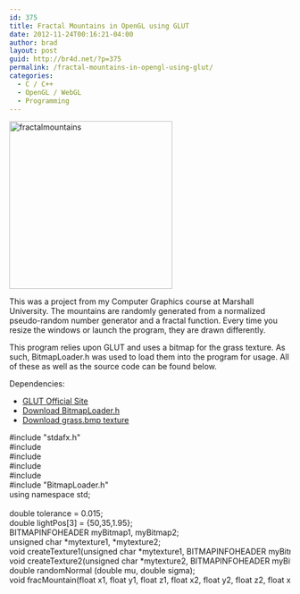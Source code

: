 ```yaml
---
id: 375
title: Fractal Mountains in OpenGL using GLUT
date: 2012-11-24T00:16:21-04:00
author: brad
layout: post
guid: http://br4d.net/?p=375
permalink: /fractal-mountains-in-opengl-using-glut/
categories:
  - C / C++
  - OpenGL / WebGL
  - Programming
---
```

[<img src="http://br4d.net/wp-content/uploads/2015/01/fractalmountains-292x300.png" alt="fractalmountains" width="292" height="300" class="alignleft size-medium wp-image-376" srcset="http://br4d.net/wp-content/uploads/2015/01/fractalmountains-292x300.png 292w, http://br4d.net/wp-content/uploads/2015/01/fractalmountains.png 490w" sizes="(max-width: 292px) 100vw, 292px" />](http://br4d.net/wp-content/uploads/2015/01/fractalmountains.png)

This was a project from my Computer Graphics course at Marshall University. The mountains are randomly generated from a normalized pseudo-random number generator and a fractal function. Every time you resize the windows or launch the program, they are drawn differently.

<!--more-->

This program relies upon GLUT and uses a bitmap for the grass texture. As such, BitmapLoader.h was used to load them into the program for usage. All of these as well as the source code can be found below.

Dependencies:

  * [GLUT Official Site](http://user.xmission.com/~nate/glut.html)
  * [Download BitmapLoader.h](http://br4d.net/wp-content/uploads/2015/01/BitmapLoader.h)
  * [Download grass.bmp texture](http://br4d.net/wp-content/uploads/2015/01/grass.bmp)

<div class="codecolorer-container cpp default" style="overflow:auto;white-space:nowrap;height:300px;">
  <div class="cpp codecolorer">
    <span class="co2">#include "stdafx.h"</span><br /> <span class="co2">#include <stdio.h></span><br /> <span class="co2">#include <stdlib.h></span><br /> <span class="co2">#include <GL/glut.h></span><br /> <span class="co2">#include <math.h></span><br /> <span class="co2">#include "BitmapLoader.h"</span><br /> <span class="kw2">using</span> <span class="kw2">namespace</span> std<span class="sy4">;</span><br /> &nbsp;<br /> <span class="kw4">double</span> tolerance <span class="sy1">=</span> <span class="nu16">0.015</span><span class="sy4">;</span><br /> <span class="kw4">double</span> lightPos<span class="br0">&#91;</span><span class="nu0">3</span><span class="br0">&#93;</span> <span class="sy1">=</span> <span class="br0">&#123;</span><span class="nu0">50</span>,<span class="nu0">35</span>,<span class="nu16">1.95</span><span class="br0">&#125;</span><span class="sy4">;</span><br /> BITMAPINFOHEADER myBitmap1, myBitmap2<span class="sy4">;</span><br /> <span class="kw4">unsigned</span> <span class="kw4">char</span> <span class="sy2">*</span>mytexture1, <span class="sy2">*</span>mytexture2<span class="sy4">;</span><br /> <span class="kw4">void</span> createTexture1<span class="br0">&#40;</span><span class="kw4">unsigned</span> <span class="kw4">char</span> <span class="sy2">*</span>mytexture1, BITMAPINFOHEADER myBitmap1<span class="br0">&#41;</span><span class="sy4">;</span><br /> <span class="kw4">void</span> createTexture2<span class="br0">&#40;</span><span class="kw4">unsigned</span> <span class="kw4">char</span> <span class="sy2">*</span>mytexture2, BITMAPINFOHEADER myBitmap2<span class="br0">&#41;</span><span class="sy4">;</span><br /> <span class="kw4">double</span> randomNormal <span class="br0">&#40;</span><span class="kw4">double</span> mu, <span class="kw4">double</span> sigma<span class="br0">&#41;</span><span class="sy4">;</span><br /> <span class="kw4">void</span> fracMountain<span class="br0">&#40;</span><span class="kw4">float</span> x1, <span class="kw4">float</span> y1, <span class="kw4">float</span> z1, <span class="kw4">float</span> x2, <span class="kw4">float</span> y2, <span class="kw4">float</span> z2, <span class="kw4">float</span> x3, <span class="kw4">float</span> y3, <span class="kw4">float</span> z3, <span class="kw4">float</span> x4, <span class="kw4">float</span> y4, <span class="kw4">float</span> z4<span class="br0">&#41;</span><span class="sy4">;</span><br /> &nbsp;<br /> &nbsp;<br /> <span class="kw4">double</span> randomNormal <span class="br0">&#40;</span><span class="kw4">double</span> mu, <span class="kw4">double</span> sigma<span class="br0">&#41;</span><br /> <span class="br0">&#123;</span><br /> &nbsp; <span class="kw4">double</span> sum <span class="sy1">=</span> <span class="nu0"></span><span class="sy4">;</span><br /> &nbsp; <span class="kw1">for</span><span class="br0">&#40;</span><span class="kw4">int</span> i <span class="sy1">=</span> <span class="nu0"></span><span class="sy4">;</span> i <span class="sy1"><</span> <span class="nu0">12</span><span class="sy4">;</span> i<span class="sy2">++</span><span class="br0">&#41;</span><br /> &nbsp; &nbsp; sum <span class="sy1">=</span> sum <span class="sy2">+</span> <span class="br0">&#40;</span><span class="kw4">double</span><span class="br0">&#41;</span><span class="kw3">rand</span><span class="br0">&#40;</span><span class="br0">&#41;</span><span class="sy2">/</span><span class="kw2">RAND_MAX</span><span class="sy4">;</span><br /> &nbsp; sum <span class="sy2">-</span><span class="sy1">=</span> <span class="nu0">6</span><span class="sy4">;</span><br /> &nbsp; <span class="kw1">return</span> sigma<span class="sy2">*</span>sum <span class="sy2">+</span> mu<span class="sy4">;</span><br /> <span class="br0">&#125;</span><br /> &nbsp;<br /> <span class="kw4">void</span> createTexture1<span class="br0">&#40;</span><span class="kw4">unsigned</span> <span class="kw4">char</span> <span class="sy2">*</span>mytexture1, BITMAPINFOHEADER myBitmap1<span class="br0">&#41;</span><br /> <span class="br0">&#123;</span><br /> &nbsp; &nbsp; glEnable<span class="br0">&#40;</span>GL_TEXTURE_2D<span class="br0">&#41;</span><span class="sy4">;</span><br /> &nbsp; &nbsp; glTexImage2D<span class="br0">&#40;</span>GL_TEXTURE_2D,<span class="nu0"></span>,<span class="nu0">3</span>,myBitmap1.<span class="me1">biWidth</span>,myBitmap1.<span class="me1">biHeight</span>,<span class="nu0"></span>,GL_RGB, GL_UNSIGNED_BYTE, mytexture1<span class="br0">&#41;</span><span class="sy4">;</span><br /> &nbsp; &nbsp; glTexParameterf<span class="br0">&#40;</span>GL_TEXTURE_2D, GL_TEXTURE_WRAP_S, GL_CLAMP<span class="br0">&#41;</span><span class="sy4">;</span><br /> &nbsp; &nbsp; glTexParameterf<span class="br0">&#40;</span>GL_TEXTURE_2D, GL_TEXTURE_WRAP_T, GL_CLAMP<span class="br0">&#41;</span><span class="sy4">;</span><br /> &nbsp; &nbsp; glTexParameterf<span class="br0">&#40;</span>GL_TEXTURE_2D, GL_TEXTURE_MAG_FILTER, GL_NEAREST<span class="br0">&#41;</span><span class="sy4">;</span><br /> &nbsp; &nbsp; glTexParameterf<span class="br0">&#40;</span>GL_TEXTURE_2D, GL_TEXTURE_MIN_FILTER, GL_NEAREST<span class="br0">&#41;</span><span class="sy4">;</span><br /> <span class="br0">&#125;</span><br /> &nbsp;<br /> <span class="kw4">void</span> draw_circle<span class="br0">&#40;</span><span class="kw4">double</span> radius, <span class="kw4">double</span> xLoc, <span class="kw4">double</span> yLoc<span class="br0">&#41;</span><br /> <span class="br0">&#123;</span><br /> &nbsp; &nbsp; <span class="kw4">double</span> theta <span class="sy1">=</span> <span class="nu0"></span><span class="sy4">;</span><br /> &nbsp; &nbsp; <span class="kw4">double</span> increment <span class="sy1">=</span> <span class="br0">&#40;</span><span class="nu0">10</span><span class="sy2">*</span><span class="nu16">3.14159265</span><span class="br0">&#41;</span><span class="sy2">/</span><span class="nu0">180</span><span class="sy4">;</span> <span class="co1">// 10 degrees</span><br /> &nbsp; &nbsp; glBegin<span class="br0">&#40;</span>GL_POLYGON<span class="br0">&#41;</span><span class="sy4">;</span><br /> &nbsp; &nbsp; <span class="kw1">for</span><span class="br0">&#40;</span><span class="kw4">int</span> i<span class="sy1">=</span><span class="nu0"></span><span class="sy4">;</span> i<span class="sy1"><</span><span class="nu0">36</span><span class="sy4">;</span> i<span class="sy2">++</span><span class="br0">&#41;</span><br /> &nbsp; &nbsp; <span class="br0">&#123;</span><br /> &nbsp; &nbsp; &nbsp; &nbsp; <span class="kw4">float</span> x <span class="sy1">=</span> radius<span class="sy2">*</span><span class="kw3">cos</span><span class="br0">&#40;</span>theta<span class="br0">&#41;</span> <span class="sy2">+</span> xLoc<span class="sy4">;</span><br /> &nbsp; &nbsp; &nbsp; &nbsp; <span class="kw4">float</span> y <span class="sy1">=</span> radius<span class="sy2">*</span><span class="kw3">sin</span><span class="br0">&#40;</span>theta<span class="br0">&#41;</span> <span class="sy2">+</span> yLoc<span class="sy4">;</span><br /> &nbsp; &nbsp; &nbsp; &nbsp; glVertex2f<span class="br0">&#40;</span>x,y<span class="br0">&#41;</span><span class="sy4">;</span><br /> &nbsp; &nbsp; &nbsp; &nbsp; theta<span class="sy2">+</span><span class="sy1">=</span>increment<span class="sy4">;</span><br /> &nbsp; &nbsp; <span class="br0">&#125;</span><br /> &nbsp; &nbsp; glEnd<span class="br0">&#40;</span><span class="br0">&#41;</span><span class="sy4">;</span><br /> <span class="br0">&#125;</span><br /> &nbsp;<br /> <span class="kw4">void</span> fracMountain<span class="br0">&#40;</span><span class="kw4">float</span> x1, <span class="kw4">float</span> y1, <span class="kw4">float</span> z1, <span class="kw4">float</span> x2, <span class="kw4">float</span> y2, <span class="kw4">float</span> z2, <span class="kw4">float</span> x3, <span class="kw4">float</span> y3, <span class="kw4">float</span> z3, <span class="kw4">float</span> x4, <span class="kw4">float</span> y4, <span class="kw4">float</span> z4<span class="br0">&#41;</span><br /> <span class="br0">&#123;</span><br /> &nbsp; &nbsp; <span class="kw4">double</span> perim <span class="sy1">=</span> <span class="kw3">sqrt</span><span class="br0">&#40;</span><span class="br0">&#40;</span>x2<span class="sy2">-</span>x1<span class="br0">&#41;</span><span class="sy2">*</span><span class="br0">&#40;</span>x2<span class="sy2">-</span>x1<span class="br0">&#41;</span> <span class="sy2">+</span> <span class="br0">&#40;</span>z2<span class="sy2">-</span>z1<span class="br0">&#41;</span><span class="sy2">*</span><span class="br0">&#40;</span>z2<span class="sy2">-</span>z1<span class="br0">&#41;</span><span class="br0">&#41;</span> <span class="sy2">+</span> <span class="kw3">sqrt</span><span class="br0">&#40;</span><span class="br0">&#40;</span>x3<span class="sy2">-</span>x2<span class="br0">&#41;</span><span class="sy2">*</span><span class="br0">&#40;</span>x3<span class="sy2">-</span>x2<span class="br0">&#41;</span> <span class="sy2">+</span> <span class="br0">&#40;</span>z3<span class="sy2">-</span>z2<span class="br0">&#41;</span><span class="sy2">*</span><span class="br0">&#40;</span>z3<span class="sy2">-</span>z2<span class="br0">&#41;</span><span class="br0">&#41;</span><br /> &nbsp; &nbsp; &nbsp; &nbsp; <span class="sy2">+</span> <span class="kw3">sqrt</span><span class="br0">&#40;</span><span class="br0">&#40;</span>x4<span class="sy2">-</span>x3<span class="br0">&#41;</span><span class="sy2">*</span><span class="br0">&#40;</span>x4<span class="sy2">-</span>x3<span class="br0">&#41;</span> <span class="sy2">+</span> <span class="br0">&#40;</span>z4<span class="sy2">-</span>z3<span class="br0">&#41;</span><span class="sy2">*</span><span class="br0">&#40;</span>z4<span class="sy2">-</span>z3<span class="br0">&#41;</span><span class="br0">&#41;</span> <span class="sy2">+</span> <span class="kw3">sqrt</span><span class="br0">&#40;</span><span class="br0">&#40;</span>x1<span class="sy2">-</span>x4<span class="br0">&#41;</span><span class="sy2">*</span><span class="br0">&#40;</span>x1<span class="sy2">-</span>x4<span class="br0">&#41;</span> <span class="sy2">+</span> <span class="br0">&#40;</span>z1<span class="sy2">-</span>z4<span class="br0">&#41;</span><span class="sy2">*</span><span class="br0">&#40;</span>z1<span class="sy2">-</span>z4<span class="br0">&#41;</span><span class="br0">&#41;</span><span class="sy4">;</span><br /> &nbsp; &nbsp; <span class="kw1">if</span><span class="br0">&#40;</span>perim <span class="sy1"><=</span> tolerance<span class="br0">&#41;</span><br /> &nbsp; &nbsp; <span class="br0">&#123;</span><br /> &nbsp; &nbsp; &nbsp; &nbsp; <span class="kw4">double</span> v1<span class="sy1">=</span>x2<span class="sy2">-</span>x1, v2<span class="sy1">=</span>y2<span class="sy2">-</span>y1, v3<span class="sy1">=</span>z2<span class="sy2">-</span>z1<span class="sy4">;</span><br /> &nbsp; &nbsp; &nbsp; &nbsp; <span class="kw4">double</span> w1<span class="sy1">=</span>x3<span class="sy2">-</span>x2, w2<span class="sy1">=</span>y3<span class="sy2">-</span>y2, w3<span class="sy1">=</span>z3<span class="sy2">-</span>z2<span class="sy4">;</span><br /> &nbsp; &nbsp; &nbsp; &nbsp; <span class="kw4">double</span> crossx<span class="sy1">=</span>v2<span class="sy2">*</span>w3<span class="sy2">-</span>w2<span class="sy2">*</span>v3<span class="sy4">;</span><br /> &nbsp; &nbsp; &nbsp; &nbsp; <span class="kw4">double</span> crossy<span class="sy1">=</span>v3<span class="sy2">*</span>w1<span class="sy2">-</span>w3<span class="sy2">*</span>v1<span class="sy4">;</span><br /> &nbsp; &nbsp; &nbsp; &nbsp; <span class="kw4">double</span> crossz<span class="sy1">=</span>v1<span class="sy2">*</span>w2<span class="sy2">-</span>w1<span class="sy2">*</span>v2<span class="sy4">;</span><br /> &nbsp;<br /> &nbsp; &nbsp; &nbsp; &nbsp; <span class="kw4">double</span> tolightx<span class="sy1">=</span>lightPos<span class="br0">&#91;</span><span class="nu0"></span><span class="br0">&#93;</span><span class="sy2">-</span>x1<span class="sy4">;</span><br /> &nbsp; &nbsp; &nbsp; &nbsp; <span class="kw4">double</span> tolighty<span class="sy1">=</span>lightPos<span class="br0">&#91;</span><span class="nu0">1</span><span class="br0">&#93;</span><span class="sy2">-</span>y1<span class="sy4">;</span><br /> &nbsp; &nbsp; &nbsp; &nbsp; <span class="kw4">double</span> tolightz<span class="sy1">=</span>lightPos<span class="br0">&#91;</span><span class="nu0">2</span><span class="br0">&#93;</span><span class="sy2">-</span>z1<span class="sy4">;</span><br /> &nbsp;<br /> &nbsp; &nbsp; &nbsp; &nbsp; <span class="kw4">double</span> dot <span class="sy1">=</span>crossx<span class="sy2">*</span>tolightx <span class="sy2">+</span>crossy<span class="sy2">*</span>tolighty <span class="sy2">+</span>crossz<span class="sy2">*</span>tolightz<span class="sy4">;</span><br /> &nbsp; &nbsp; &nbsp; &nbsp; <span class="kw4">double</span> normc<span class="sy1">=</span><span class="kw3">sqrt</span><span class="br0">&#40;</span>crossx<span class="sy2">*</span>crossx <span class="sy2">+</span>crossy<span class="sy2">*</span>crossy <span class="sy2">+</span> crossz<span class="sy2">*</span>crossz<span class="br0">&#41;</span><span class="sy4">;</span><br /> &nbsp; &nbsp; &nbsp; &nbsp; <span class="kw4">double</span> norml <span class="sy1">=</span> <span class="kw3">sqrt</span><span class="br0">&#40;</span>tolightx<span class="sy2">*</span>tolightx <span class="sy2">+</span> tolighty<span class="sy2">*</span>tolighty <span class="sy2">+</span> tolightz<span class="sy2">*</span>tolightz<span class="br0">&#41;</span><span class="sy4">;</span><br /> &nbsp;<br /> &nbsp; &nbsp; &nbsp; &nbsp; <span class="kw4">double</span> lightamt<span class="sy1">=</span>dot<span class="sy2">/</span><span class="br0">&#40;</span>normc<span class="sy2">*</span>norml<span class="br0">&#41;</span><span class="sy4">;</span><br /> &nbsp; &nbsp; &nbsp; &nbsp; <span class="kw1">if</span><span class="br0">&#40;</span>lightamt<span class="sy1">></span><span class="nu0">1</span><span class="br0">&#41;</span><br /> &nbsp; &nbsp; &nbsp; &nbsp; &nbsp; &nbsp; lightamt<span class="sy1">=</span><span class="nu0">1</span><span class="sy4">;</span><br /> &nbsp; &nbsp; &nbsp; &nbsp; <span class="kw1">if</span><span class="br0">&#40;</span>lightamt<span class="sy1"><</span><span class="nu0"></span><span class="br0">&#41;</span><br /> &nbsp; &nbsp; &nbsp; &nbsp; &nbsp; &nbsp; lightamt<span class="sy1">=</span><span class="nu16">0.5</span><span class="sy4">;</span><br /> &nbsp;<br /> &nbsp; &nbsp; &nbsp; &nbsp; lightamt<span class="sy1">=</span><span class="br0">&#40;</span>lightamt<span class="sy2">*</span><span class="nu0">2</span> <span class="sy2">+</span><span class="nu16">0.15</span><span class="br0">&#41;</span><span class="sy2">/</span><span class="nu16">2.15</span><span class="sy4">;</span><br /> &nbsp; &nbsp; &nbsp; &nbsp; glColor3f<span class="br0">&#40;</span>lightamt,lightamt,lightamt<span class="br0">&#41;</span><span class="sy4">;</span><br /> &nbsp; &nbsp; &nbsp; &nbsp; glBegin<span class="br0">&#40;</span>GL_POLYGON<span class="br0">&#41;</span><span class="sy4">;</span><br /> &nbsp; &nbsp; &nbsp; &nbsp; &nbsp; &nbsp; glVertex3f<span class="br0">&#40;</span>x1,y1,z1<span class="br0">&#41;</span><span class="sy4">;</span><br /> &nbsp; &nbsp; &nbsp; &nbsp; &nbsp; &nbsp; glVertex3f<span class="br0">&#40;</span>x2,y2,z2<span class="br0">&#41;</span><span class="sy4">;</span><br /> &nbsp; &nbsp; &nbsp; &nbsp; &nbsp; &nbsp; glVertex3f<span class="br0">&#40;</span>x3,y3,z3<span class="br0">&#41;</span><span class="sy4">;</span><br /> &nbsp; &nbsp; &nbsp; &nbsp; &nbsp; &nbsp; glVertex3f<span class="br0">&#40;</span>x4,y4,z4<span class="br0">&#41;</span><span class="sy4">;</span><br /> &nbsp; &nbsp; &nbsp; &nbsp; glEnd<span class="br0">&#40;</span><span class="br0">&#41;</span><span class="sy4">;</span><br /> &nbsp; &nbsp; <span class="br0">&#125;</span><br /> &nbsp; &nbsp; <span class="kw1">else</span><br /> &nbsp; &nbsp; <span class="br0">&#123;</span><br /> &nbsp; &nbsp; &nbsp; &nbsp; <span class="kw4">double</span> r1 <span class="sy1">=</span> <span class="br0">&#40;</span><span class="kw4">double</span><span class="br0">&#41;</span>randomNormal<span class="br0">&#40;</span><span class="nu16">0.041</span>, <span class="nu16">0.1</span><span class="br0">&#41;</span><span class="sy4">;</span><br /> &nbsp; &nbsp; &nbsp; &nbsp; <span class="kw4">double</span> r2 <span class="sy1">=</span> <span class="br0">&#40;</span><span class="kw4">double</span><span class="br0">&#41;</span>randomNormal<span class="br0">&#40;</span><span class="nu16">0.0</span>, &nbsp; <span class="nu16">0.01</span><span class="br0">&#41;</span><span class="sy4">;</span><br /> &nbsp; &nbsp; &nbsp; &nbsp; <span class="kw4">double</span> r3 <span class="sy1">=</span> <span class="br0">&#40;</span><span class="kw4">double</span><span class="br0">&#41;</span>randomNormal<span class="br0">&#40;</span><span class="nu16">0.0</span>, &nbsp; <span class="nu16">0.01</span><span class="br0">&#41;</span><span class="sy4">;</span><br /> &nbsp; &nbsp; &nbsp; &nbsp; <span class="kw4">double</span> xmid <span class="sy1">=</span> <span class="br0">&#40;</span><span class="br0">&#40;</span>x1<span class="sy2">+</span>x2<span class="sy2">+</span>x3<span class="sy2">+</span>x4<span class="br0">&#41;</span><span class="sy2">/</span><span class="nu0">4</span><span class="br0">&#41;</span><span class="sy2">+</span>r2<span class="sy2">*</span>perim<span class="sy4">;</span><br /> &nbsp; &nbsp; &nbsp; &nbsp; <span class="kw4">double</span> ymid <span class="sy1">=</span> <span class="br0">&#40;</span><span class="br0">&#40;</span>y1<span class="sy2">+</span>y2<span class="sy2">+</span>y3<span class="sy2">+</span>y4<span class="br0">&#41;</span><span class="sy2">/</span><span class="nu0">4</span><span class="br0">&#41;</span><span class="sy2">+</span>r1<span class="sy2">*</span>perim<span class="sy4">;</span><br /> &nbsp; &nbsp; &nbsp; &nbsp; <span class="kw1">if</span><span class="br0">&#40;</span>ymid<span class="sy1"><</span><span class="nu0"></span><span class="br0">&#41;</span><br /> &nbsp; &nbsp; &nbsp; &nbsp; &nbsp; &nbsp; ymid<span class="sy1">=</span><span class="nu0"></span><span class="sy4">;</span><br /> &nbsp; &nbsp; &nbsp; &nbsp; <span class="kw4">double</span> zmid <span class="sy1">=</span> <span class="br0">&#40;</span><span class="br0">&#40;</span>z1<span class="sy2">+</span>z2<span class="sy2">+</span>z3<span class="sy2">+</span>z4<span class="br0">&#41;</span><span class="sy2">/</span><span class="nu0">4</span><span class="br0">&#41;</span><span class="sy2">+</span>r3<span class="sy2">*</span>perim<span class="sy4">;</span><br /> &nbsp; &nbsp; &nbsp; &nbsp; fracMountain<span class="br0">&#40;</span>x1,y1,z1,<span class="br0">&#40;</span>x1<span class="sy2">+</span>x2<span class="br0">&#41;</span><span class="sy2">/</span><span class="nu0">2</span>,<span class="br0">&#40;</span>y1<span class="sy2">+</span>y2<span class="br0">&#41;</span><span class="sy2">/</span><span class="nu0">2</span>,<span class="br0">&#40;</span>z1<span class="sy2">+</span>z2<span class="br0">&#41;</span><span class="sy2">/</span><span class="nu0">2</span>,xmid,ymid,zmid,<span class="br0">&#40;</span>x1<span class="sy2">+</span>x4<span class="br0">&#41;</span><span class="sy2">/</span><span class="nu0">2</span>,<span class="br0">&#40;</span>y1<span class="sy2">+</span>y4<span class="br0">&#41;</span><span class="sy2">/</span><span class="nu0">2</span>,<span class="br0">&#40;</span>z1<span class="sy2">+</span>z4<span class="br0">&#41;</span><span class="sy2">/</span><span class="nu0">2</span><span class="br0">&#41;</span><span class="sy4">;</span><br /> &nbsp; &nbsp; &nbsp; &nbsp; fracMountain<span class="br0">&#40;</span><span class="br0">&#40;</span>x1<span class="sy2">+</span>x4<span class="br0">&#41;</span><span class="sy2">/</span><span class="nu0">2</span>,<span class="br0">&#40;</span>y1<span class="sy2">+</span>y4<span class="br0">&#41;</span><span class="sy2">/</span><span class="nu0">2</span>,<span class="br0">&#40;</span>z1<span class="sy2">+</span>z4<span class="br0">&#41;</span><span class="sy2">/</span><span class="nu0">2</span>,xmid,ymid,zmid,<span class="br0">&#40;</span>x4<span class="sy2">+</span>x3<span class="br0">&#41;</span><span class="sy2">/</span><span class="nu0">2</span>,<span class="br0">&#40;</span>y4<span class="sy2">+</span>y3<span class="br0">&#41;</span><span class="sy2">/</span><span class="nu0">2</span>,<span class="br0">&#40;</span>z4<span class="sy2">+</span>z3<span class="br0">&#41;</span><span class="sy2">/</span><span class="nu0">2</span>,x4,y4,z4<span class="br0">&#41;</span><span class="sy4">;</span><br /> &nbsp; &nbsp; &nbsp; &nbsp; fracMountain<span class="br0">&#40;</span><span class="br0">&#40;</span>x1<span class="sy2">+</span>x2<span class="br0">&#41;</span><span class="sy2">/</span><span class="nu0">2</span>,<span class="br0">&#40;</span>y1<span class="sy2">+</span>y2<span class="br0">&#41;</span><span class="sy2">/</span><span class="nu0">2</span>,<span class="br0">&#40;</span>z1<span class="sy2">+</span>z2<span class="br0">&#41;</span><span class="sy2">/</span><span class="nu0">2</span>,x2,y2,z2,<span class="br0">&#40;</span>x2<span class="sy2">+</span>x3<span class="br0">&#41;</span><span class="sy2">/</span><span class="nu0">2</span>,<span class="br0">&#40;</span>y2<span class="sy2">+</span>y3<span class="br0">&#41;</span><span class="sy2">/</span><span class="nu0">2</span>,<span class="br0">&#40;</span>z2<span class="sy2">+</span>z3<span class="br0">&#41;</span><span class="sy2">/</span><span class="nu0">2</span>,xmid,ymid,zmid<span class="br0">&#41;</span><span class="sy4">;</span><br /> &nbsp; &nbsp; &nbsp; &nbsp; fracMountain<span class="br0">&#40;</span>xmid,ymid,zmid,<span class="br0">&#40;</span>x2<span class="sy2">+</span>x3<span class="br0">&#41;</span><span class="sy2">/</span><span class="nu0">2</span>,<span class="br0">&#40;</span>y2<span class="sy2">+</span>y3<span class="br0">&#41;</span><span class="sy2">/</span><span class="nu0">2</span>,<span class="br0">&#40;</span>z2<span class="sy2">+</span>z3<span class="br0">&#41;</span><span class="sy2">/</span><span class="nu0">2</span>,x3,y3,z3,<span class="br0">&#40;</span>x3<span class="sy2">+</span>x4<span class="br0">&#41;</span><span class="sy2">/</span><span class="nu0">2</span>,<span class="br0">&#40;</span>y3<span class="sy2">+</span>y4<span class="br0">&#41;</span><span class="sy2">/</span><span class="nu0">2</span>,<span class="br0">&#40;</span>z3<span class="sy2">+</span>z4<span class="br0">&#41;</span><span class="sy2">/</span><span class="nu0">2</span><span class="br0">&#41;</span><span class="sy4">;</span><br /> &nbsp; &nbsp; <span class="br0">&#125;</span><br /> <span class="br0">&#125;</span><br /> &nbsp;<br /> <span class="kw4">void</span> init<span class="br0">&#40;</span><span class="br0">&#41;</span><br /> <span class="br0">&#123;</span><br /> &nbsp; &nbsp; mytexture1 <span class="sy1">=</span> LoadBitmapFile<span class="br0">&#40;</span><span class="st0">"grass.bmp"</span>, <span class="sy3">&</span>myBitmap1<span class="br0">&#41;</span><span class="sy4">;</span><br /> &nbsp; &nbsp; <span class="kw1">if</span><span class="br0">&#40;</span>mytexture1<span class="sy1">==</span><span class="kw2">NULL</span><span class="br0">&#41;</span><br /> &nbsp; &nbsp; <span class="br0">&#123;</span><br /> &nbsp; &nbsp; &nbsp; &nbsp; <span class="kw3">printf</span><span class="br0">&#40;</span><span class="st0">"grass load failed<span class="es1">\n</span>"</span><span class="br0">&#41;</span><span class="sy4">;</span><br /> &nbsp; &nbsp; &nbsp; &nbsp; <span class="kw4">int</span> w<span class="sy4">;</span><br /> &nbsp; &nbsp; &nbsp; &nbsp; scanf_s<span class="br0">&#40;</span><span class="st0">"%i"</span>,<span class="sy3">&</span>w<span class="br0">&#41;</span><span class="sy4">;</span><br /> &nbsp; &nbsp; &nbsp; &nbsp; <span class="kw3">exit</span><span class="br0">&#40;</span><span class="nu0"></span><span class="br0">&#41;</span><span class="sy4">;</span><br /> &nbsp; &nbsp; <span class="br0">&#125;</span><br /> &nbsp; &nbsp; <span class="kw1">else</span><br /> &nbsp; &nbsp; &nbsp; &nbsp; <span class="kw3">printf</span><span class="br0">&#40;</span><span class="st0">"grass.bmp load succeeded<span class="es1">\n</span>"</span><span class="br0">&#41;</span><span class="sy4">;</span><br /> &nbsp;<br /> &nbsp; &nbsp; glMatrixMode<span class="br0">&#40;</span>GL_PROJECTION<span class="br0">&#41;</span><span class="sy4">;</span><br /> &nbsp; &nbsp; glLoadIdentity<span class="br0">&#40;</span><span class="br0">&#41;</span><span class="sy4">;</span><br /> &nbsp; &nbsp; glClearColor<span class="br0">&#40;</span><span class="nu16">0.2</span>, <span class="nu16">0.2</span>, <span class="nu16">0.2</span>, <span class="nu0"></span><span class="br0">&#41;</span><span class="sy4">;</span><br /> &nbsp; &nbsp; glOrtho<span class="br0">&#40;</span><span class="sy2">-</span><span class="nu16">0.5</span>,<span class="nu16">1.5</span>,<span class="sy2">-</span><span class="nu16">0.25</span>,<span class="nu0">2</span>,<span class="sy2">-</span><span class="nu0">5</span>,<span class="nu16">1.95</span><span class="br0">&#41;</span><span class="sy4">;</span> <span class="co1">// l r b t n f</span><br /> <span class="br0">&#125;</span><br /> &nbsp;<br /> <span class="kw4">void</span> display<span class="br0">&#40;</span><span class="br0">&#41;</span><br /> <span class="br0">&#123;</span><br /> &nbsp; &nbsp; glClear<span class="br0">&#40;</span>GL_COLOR_BUFFER_BIT <span class="sy3">|</span> GL_DEPTH_BUFFER_BIT<span class="br0">&#41;</span><span class="sy4">;</span><br /> &nbsp; &nbsp; glColor3f<span class="br0">&#40;</span><span class="nu16">0.2</span>, <span class="nu16">0.2</span>, <span class="nu16">0.2</span><span class="br0">&#41;</span><span class="sy4">;</span><br /> &nbsp; &nbsp; glMatrixMode<span class="br0">&#40;</span>GL_MODELVIEW<span class="br0">&#41;</span><span class="sy4">;</span><br /> &nbsp; &nbsp; glLoadIdentity<span class="br0">&#40;</span><span class="br0">&#41;</span><span class="sy4">;</span><br /> &nbsp; &nbsp; glRotatef<span class="br0">&#40;</span><span class="nu0">25</span>,<span class="nu0">1</span>,<span class="nu0"></span>,<span class="nu0"></span><span class="br0">&#41;</span><span class="sy4">;</span><br /> &nbsp; &nbsp; glRotatef<span class="br0">&#40;</span><span class="nu0">15</span>,<span class="nu0"></span>,<span class="nu0">1</span>,<span class="nu0"></span><span class="br0">&#41;</span><span class="sy4">;</span><br /> &nbsp; &nbsp; glColor3f<span class="br0">&#40;</span><span class="nu16">1.0</span>,<span class="nu16">1.0</span>,<span class="nu16">1.0</span><span class="br0">&#41;</span><span class="sy4">;</span><br /> &nbsp; &nbsp; draw_circle<span class="br0">&#40;</span><span class="nu16">0.2</span>,<span class="nu16">1.44</span>,<span class="nu0">1</span><span class="br0">&#41;</span><span class="sy4">;</span><br /> &nbsp;<br /> &nbsp;<br /> &nbsp; &nbsp; glColor3f<span class="br0">&#40;</span><span class="nu16">0.0</span>,<span class="nu16">0.4</span>,<span class="nu16">0.0</span><span class="br0">&#41;</span><span class="sy4">;</span><br /> &nbsp; &nbsp; createTexture1<span class="br0">&#40;</span>mytexture1, myBitmap1<span class="br0">&#41;</span><span class="sy4">;</span><br /> &nbsp; &nbsp; glBegin<span class="br0">&#40;</span>GL_POLYGON<span class="br0">&#41;</span><span class="sy4">;</span><br /> &nbsp; &nbsp; &nbsp; &nbsp; glTexCoord2f<span class="br0">&#40;</span><span class="nu0"></span>,<span class="nu0"></span><span class="br0">&#41;</span><span class="sy4">;</span> glNormal3f<span class="br0">&#40;</span><span class="nu0"></span>,<span class="nu0">1</span>,<span class="nu0"></span><span class="br0">&#41;</span><span class="sy4">;</span> glVertex3f<span class="br0">&#40;</span><span class="sy2">-</span><span class="nu0">1</span>,<span class="nu0"></span>,<span class="sy2">-</span><span class="nu0">5</span><span class="br0">&#41;</span><span class="sy4">;</span><br /> &nbsp; &nbsp; &nbsp; &nbsp; glTexCoord2f<span class="br0">&#40;</span><span class="nu0"></span>,<span class="nu0">1</span><span class="br0">&#41;</span><span class="sy4">;</span> glNormal3f<span class="br0">&#40;</span><span class="nu0"></span>,<span class="nu0">1</span>,<span class="nu0"></span><span class="br0">&#41;</span><span class="sy4">;</span> glVertex3f<span class="br0">&#40;</span><span class="sy2">-</span><span class="nu0">1</span>,<span class="nu0"></span>,<span class="nu0">1</span><span class="br0">&#41;</span><span class="sy4">;</span><br /> &nbsp; &nbsp; &nbsp; &nbsp; glTexCoord2f<span class="br0">&#40;</span><span class="nu0">1</span>,<span class="nu0">1</span><span class="br0">&#41;</span><span class="sy4">;</span> glNormal3f<span class="br0">&#40;</span><span class="nu0"></span>,<span class="nu0">1</span>,<span class="nu0"></span><span class="br0">&#41;</span><span class="sy4">;</span> glVertex3f<span class="br0">&#40;</span><span class="nu0">2</span>,<span class="nu0"></span>,<span class="nu0">1</span><span class="br0">&#41;</span><span class="sy4">;</span><br /> &nbsp; &nbsp; &nbsp; &nbsp; glTexCoord2f<span class="br0">&#40;</span><span class="nu0">1</span>,<span class="nu0"></span><span class="br0">&#41;</span><span class="sy4">;</span> glNormal3f<span class="br0">&#40;</span><span class="nu0"></span>,<span class="nu0">1</span>,<span class="nu0"></span><span class="br0">&#41;</span><span class="sy4">;</span> glVertex3f<span class="br0">&#40;</span><span class="nu0">2</span>,<span class="nu0"></span>,<span class="sy2">-</span><span class="nu0">5</span><span class="br0">&#41;</span><span class="sy4">;</span><br /> &nbsp; &nbsp; glEnd<span class="br0">&#40;</span><span class="br0">&#41;</span><span class="sy4">;</span><br /> &nbsp; &nbsp; glColor3f<span class="br0">&#40;</span><span class="nu0">1</span>,<span class="nu0">1</span>,<span class="nu0">1</span><span class="br0">&#41;</span><span class="sy4">;</span><br /> &nbsp; &nbsp; fracMountain<span class="br0">&#40;</span><span class="nu16">0.8</span>,<span class="nu16">0.0</span>,<span class="sy2">-</span><span class="nu0">2</span>, &nbsp;<span class="nu16">0.8</span>,<span class="nu16">0.0</span>,<span class="sy2">-</span><span class="nu0">1</span>, &nbsp;<span class="nu16">2.0</span>,<span class="nu16">0.0</span>,<span class="sy2">-</span><span class="nu0">1</span>, &nbsp;<span class="nu16">2.0</span>,<span class="nu16">0.0</span>,<span class="sy2">-</span><span class="nu0">2</span><span class="br0">&#41;</span><span class="sy4">;</span><br /> &nbsp; &nbsp; fracMountain<span class="br0">&#40;</span><span class="sy2">-</span><span class="nu16">0.85</span>,<span class="nu16">0.0</span>,<span class="sy2">-</span><span class="nu16">1.0</span>, &nbsp;<span class="sy2">-</span><span class="nu16">0.85</span>,<span class="nu16">0.0</span>,<span class="nu16">0.0</span>, &nbsp;<span class="nu16">0.85</span>,<span class="nu16">0.0</span>,<span class="nu16">0.0</span>, &nbsp;<span class="nu16">0.85</span>,<span class="nu16">0.0</span>,<span class="sy2">-</span><span class="nu16">1.0</span><span class="br0">&#41;</span><span class="sy4">;</span><br /> &nbsp; &nbsp; glFlush<span class="br0">&#40;</span><span class="br0">&#41;</span><span class="sy4">;</span><br /> <span class="br0">&#125;</span><br /> &nbsp;<br /> <span class="kw4">int</span> main<span class="br0">&#40;</span><span class="kw4">int</span> argc, <span class="kw4">char</span><span class="sy2">**</span> argv<span class="br0">&#41;</span><br /> <span class="br0">&#123;</span><br /> &nbsp; &nbsp; glutInit<span class="br0">&#40;</span><span class="sy3">&</span>argc, argv<span class="br0">&#41;</span><span class="sy4">;</span><br /> &nbsp; &nbsp; glutInitWindowSize<span class="br0">&#40;</span><span class="nu0">800</span>,<span class="nu0">800</span><span class="br0">&#41;</span><span class="sy4">;</span><br /> &nbsp; &nbsp; glutCreateWindow<span class="br0">&#40;</span><span class="st0">"CS370 Final Project"</span><span class="br0">&#41;</span><span class="sy4">;</span><br /> &nbsp; &nbsp; glutInitDisplayMode<span class="br0">&#40;</span>GLUT_SINGLE <span class="sy3">|</span> GLUT_RGB <span class="br0">&#41;</span><span class="sy4">;</span><br /> &nbsp; &nbsp; glutDisplayFunc<span class="br0">&#40;</span>display<span class="br0">&#41;</span><span class="sy4">;</span><br /> &nbsp; &nbsp; init<span class="br0">&#40;</span><span class="br0">&#41;</span><span class="sy4">;</span><br /> &nbsp; &nbsp; glutMainLoop<span class="br0">&#40;</span><span class="br0">&#41;</span><span class="sy4">;</span><br /> &nbsp; &nbsp; <span class="kw1">return</span> <span class="nu0"></span><span class="sy4">;</span><br /> <span class="br0">&#125;</span>
  </div>
</div>